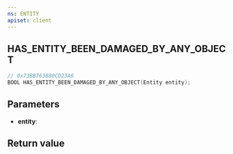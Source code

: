 ```yaml
---
ns: ENTITY
apiset: client
---
```

## HAS_ENTITY_BEEN_DAMAGED_BY_ANY_OBJECT

```c
// 0x73BB763880CD23A6
BOOL HAS_ENTITY_BEEN_DAMAGED_BY_ANY_OBJECT(Entity entity);
```


## Parameters
* **entity**:

## Return value

